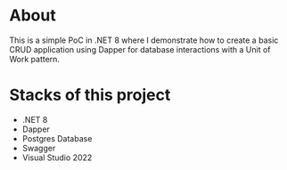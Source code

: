 # About
This is a simple PoC in .NET 8 where I demonstrate how to create a basic CRUD application using Dapper for database interactions with a Unit of Work pattern.

# Stacks of this project
- .NET 8   
- Dapper   
- Postgres Database   
- Swagger   
- Visual Studio 2022   
